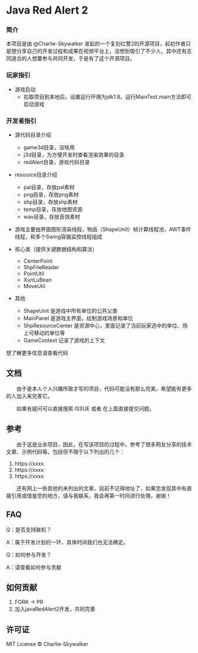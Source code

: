 # Java Red Alert 2

### 简介
本项目是由 @Charlie-Skywalker 发起的一个复刻红警2的开源项目，起初作者只是想分享自己的开发过程和成果在视频平台上，没想到吸引了不少人，其中还有志同道合的人想要参与共同开发，于是有了这个开源项目。

### 玩家指引
* 游戏启动
  * 拉取项目到本地后，设置运行环境为jdk1.8，运行MainTest.main方法即可启动游戏

### 开发者指引
* 源代码目录介绍
  * game3d目录，没啥用
  * j3d目录，为方便开发时查看渲染效果的目录
  * redAlert目录，游戏代码目录
* resource目录介绍
  * pal目录，存放pal素材
  * png目录，存放png素材
  * shp目录，存放shp素材
  * temp目录，存放地图资源
  * wav目录，存放音效素材

* 游戏主要由界面图形渲染线程，物品（ShapeUnit）帧计算线程池，AWT事件线程，和多个Swing容器监控线程组成
* 核心类（提供关键数据结构和算法）
  * CenterPoint
  * ShpFileReader
  * PointUtil
  * XunLuBean
  * MoveUtil
* 其他
  * ShapeUnit 是游戏中所有单位的公共父类
  * MainPanel 是游戏主界面，绘制游戏场景和单位
  * ShpResourceCenter 是资源中心，里面记录了当前玩家选中的单位、场上可移动的单位等
  * GameContext 记录了游戏的上下文

想了解更多信息请查看代码

## 文档
&emsp;&emsp;由于是本人个人兴趣所致才写的项目，代码可能没有那么完美，希望能有更多的人加入来完善它。

&emsp;&emsp;如果有疑问可以直接搜索 ISSUE 或者 在上面直接提交问题。

## 参考
&emsp;&emsp;由于这是业余项目，因此，在写该项目的过程中，参考了很多网友分享的技术文章、示例代码等。包括但不限于以下列出的几个：
1. https://xxxx
2. https://xxxx
3. https://xxxx

&emsp;&emsp;还有网上一些其他的未列出的文章，目前不记得地址了，如果您发现其中有直接引用或借鉴您的地方，请与我联系，我会再第一时间进行处理，谢谢！

## FAQ
Q：是否支持联机？

A：属于开发计划的一环，具体时间我们也无法确定。

Q：如何参与开发？

A：请查看如何参与贡献

## 如何贡献
1. FORK -> PR
2. 加入javaRedAlert2开发，共同完善

## 许可证
MIT License © Charlie-Skywalker
